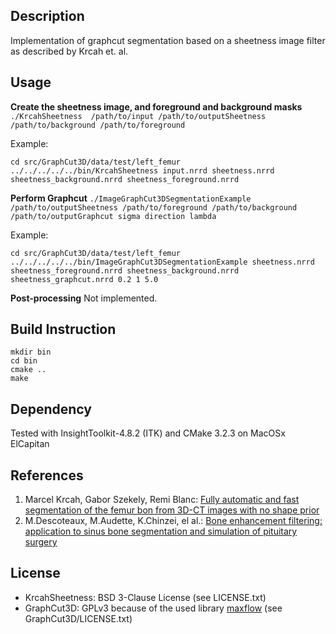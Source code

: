 ## Description
Implementation of graphcut segmentation based on a sheetness image filter as described by Krcah et. al.

## Usage
**Create the sheetness image, and foreground and background masks**
`./KrcahSheetness  /path/to/input /path/to/outputSheetness /path/to/background /path/to/foreground`

Example: 
```
cd src/GraphCut3D/data/test/left_femur
../../../../../bin/KrcahSheetness input.nrrd sheetness.nrrd sheetness_background.nrrd sheetness_foreground.nrrd
```

**Perform Graphcut**
`./ImageGraphCut3DSegmentationExample /path/to/outputSheetness /path/to/foreground /path/to/background /path/to/outputGraphcut sigma direction lambda `

Example: 
```
cd src/GraphCut3D/data/test/left_femur
../../../../../bin/ImageGraphCut3DSegmentationExample sheetness.nrrd sheetness_foreground.nrrd sheetness_background.nrrd sheetness_graphcut.nrrd 0.2 1 5.0
```

**Post-processing**
Not implemented.

## Build Instruction
```
mkdir bin
cd bin
cmake ..
make
```

## Dependency
Tested with InsightToolkit-4.8.2 (ITK) and CMake 3.2.3 on MacOSx ElCapitan

## References
1. Marcel Krcah, Gabor Szekely, Remi Blanc: [Fully automatic and fast segmentation of the femur bon from 3D-CT images with no shape prior](https://www.vision.ee.ethz.ch/publications/papers/proceedings/eth_biwi_00818.pdf)
2. M.Descoteaux, M.Audette, K.Chinzei, el al.: [Bone enhancement filtering: application to sinus bone segmentation and simulation of pituitary surgery](http://www.cim.mcgill.ca/~shape/publications/miccai05b.pdf)

## License
- KrcahSheetness: BSD 3-Clause License (see LICENSE.txt)
- GraphCut3D: GPLv3 because of the used library [maxflow](https://pub.ist.ac.at/~vnk/software.html) (see GraphCut3D/LICENSE.txt)